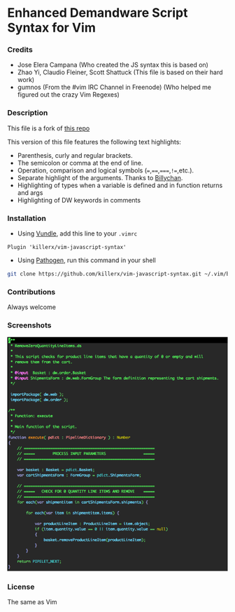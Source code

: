 # Enhanced Demandware Script Syntax for Vim

### Credits
- Jose Elera Campana (Who created the JS syntax this is based on)
- Zhao Yi, Claudio Fleiner, Scott Shattuck (This file is based on their hard work)
- gumnos (From the #vim IRC Channel in Freenode) (Who helped me figured out the
  crazy Vim Regexes)

### Description
This file is a fork of [this repo](https://github.com/jelera/vim-javascript-syntax)

This version of this file features the following text highlights:

- Parenthesis, curly and regular brackets.
- The semicolon or comma at the end of line.
- Operation, comparison and logical symbols (`=`,`==`,`===`,`!=`,etc.).
- Separate highlight of the arguments. Thanks to [Billychan](https://github.com/jelera/vim-javascript-syntax/commit/b03f40ff6ddf605ac146634a651632d6c1e8a50b).
- Highlighting of types when a variable is defined and in function returns and args
- Highlighting of DW keywords in comments

### Installation
- Using [Vundle](https://github.com/gmarik/vundle),
  add this line to your `.vimrc`

```vim
Plugin 'killerx/vim-javascript-syntax'
```

- Using [Pathogen](https://github.com/tpope/vim-pathogen),
  run this command in your shell

```bash
git clone https://github.com/killerx/vim-javascript-syntax.git ~/.vim/bundle/vim-javascript-syntax
```
### Contributions
Always welcome

###  Screenshots
![Screenshot](scr.png)

### License
The same as Vim
